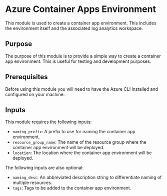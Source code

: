 # Azure Container Apps Environment

This module is used to create a container app environment. This includes the environment itself and the associated log analytics workspace.

## Purpose

The purpose of this module is to provide a simple way to create a container app environment. This is useful for testing and development purposes.

## Prerequisites

Before using this module you will need to have the Azure CLI installed and configured on your machine.

## Inputs

This module requires the following inputs:

* `naming_prefix`: A prefix to use for naming the container app environment.
* `resource_group_name`: The name of the resource group where the container app environment will be deployed.
* `location`: The location where the container app environment will be deployed.

The following inputs are also optional:

* `naming_desc`: An abbreviated description string to differentiate naming of multiple resources.
* `tags`: Tags to be added to the container app environment.

